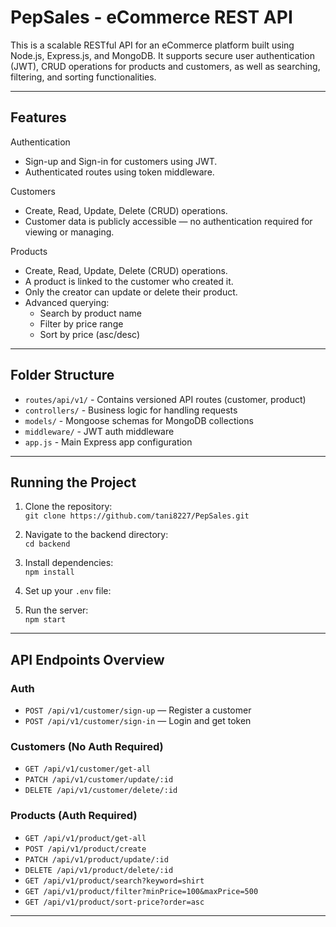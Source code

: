 # PepSales - eCommerce REST API

This is a scalable RESTful API for an eCommerce platform built using Node.js, Express.js, and MongoDB. It supports secure user authentication (JWT), CRUD operations for products and customers, as well as searching, filtering, and sorting functionalities.

---

## Features

Authentication  
- Sign-up and Sign-in for customers using JWT.  
- Authenticated routes using token middleware.

Customers  
- Create, Read, Update, Delete (CRUD) operations.  
- Customer data is publicly accessible — no authentication required for viewing or managing.

Products  
- Create, Read, Update, Delete (CRUD) operations.  
- A product is linked to the customer who created it.  
- Only the creator can update or delete their product.  
- Advanced querying:  
  - Search by product name  
  - Filter by price range  
  - Sort by price (asc/desc)

---

## Folder Structure

- `routes/api/v1/` - Contains versioned API routes (customer, product)  
- `controllers/` - Business logic for handling requests  
- `models/` - Mongoose schemas for MongoDB collections  
- `middleware/` - JWT auth middleware  
- `app.js` - Main Express app configuration  

---

## Running the Project

1. Clone the repository:  
   `git clone https://github.com/tani8227/PepSales.git`

2. Navigate to the backend directory:  
   `cd backend`

3. Install dependencies:  
   `npm install`

4. Set up your `.env` file:

5. Run the server:  
`npm start`

---

## API Endpoints Overview

### Auth
- `POST /api/v1/customer/sign-up` — Register a customer  
- `POST /api/v1/customer/sign-in` — Login and get token  

### Customers (No Auth Required)
- `GET /api/v1/customer/get-all`  
- `PATCH /api/v1/customer/update/:id`  
- `DELETE /api/v1/customer/delete/:id`
 
### Products (Auth Required)
- `GET /api/v1/product/get-all`
- `POST /api/v1/product/create`   
- `PATCH /api/v1/product/update/:id`  
- `DELETE /api/v1/product/delete/:id`  
- `GET /api/v1/product/search?keyword=shirt`  
- `GET /api/v1/product/filter?minPrice=100&maxPrice=500`  
- `GET /api/v1/product/sort-price?order=asc`  

---
